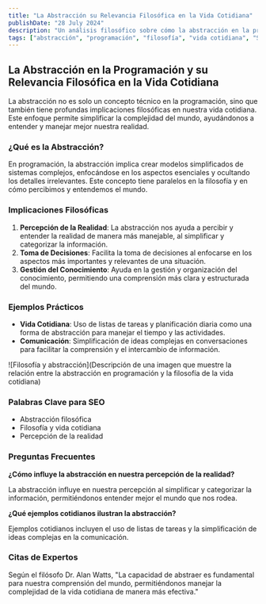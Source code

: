 ```yaml
---
title: "La Abstracción su Relevancia Filosófica en la Vida Cotidiana"
publishDate: "28 July 2024"
description: "Un análisis filosófico sobre cómo la abstracción en la programación influye en nuestra percepción y manejo de la vida cotidiana."
tags: ["abstracción", "programación", "filosofía", "vida cotidiana", "SEO"]
---
```


## La Abstracción en la Programación y su Relevancia Filosófica en la Vida Cotidiana

La abstracción no es solo un concepto técnico en la programación, sino que también tiene profundas implicaciones filosóficas en nuestra vida cotidiana. Este enfoque permite simplificar la complejidad del mundo, ayudándonos a entender y manejar mejor nuestra realidad.

### ¿Qué es la Abstracción?

En programación, la abstracción implica crear modelos simplificados de sistemas complejos, enfocándose en los aspectos esenciales y ocultando los detalles irrelevantes. Este concepto tiene paralelos en la filosofía y en cómo percibimos y entendemos el mundo.

### Implicaciones Filosóficas

1. **Percepción de la Realidad**: La abstracción nos ayuda a percibir y entender la realidad de manera más manejable, al simplificar y categorizar la información.
2. **Toma de Decisiones**: Facilita la toma de decisiones al enfocarse en los aspectos más importantes y relevantes de una situación.
3. **Gestión del Conocimiento**: Ayuda en la gestión y organización del conocimiento, permitiendo una comprensión más clara y estructurada del mundo.

### Ejemplos Prácticos

- **Vida Cotidiana**: Uso de listas de tareas y planificación diaria como una forma de abstracción para manejar el tiempo y las actividades.
- **Comunicación**: Simplificación de ideas complejas en conversaciones para facilitar la comprensión y el intercambio de información.

![Filosofía y abstracción](Descripción de una imagen que muestre la relación entre la abstracción en programación y la filosofía de la vida cotidiana)

### Palabras Clave para SEO

- Abstracción filosófica
- Filosofía y vida cotidiana
- Percepción de la realidad

### Preguntas Frecuentes

**¿Cómo influye la abstracción en nuestra percepción de la realidad?**

La abstracción influye en nuestra percepción al simplificar y categorizar la información, permitiéndonos entender mejor el mundo que nos rodea.

**¿Qué ejemplos cotidianos ilustran la abstracción?**

Ejemplos cotidianos incluyen el uso de listas de tareas y la simplificación de ideas complejas en la comunicación.

### Citas de Expertos

Según el filósofo Dr. Alan Watts, "La capacidad de abstraer es fundamental para nuestra comprensión del mundo, permitiéndonos manejar la complejidad de la vida cotidiana de manera más efectiva."
